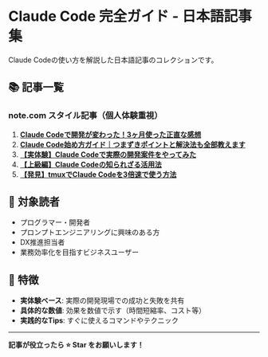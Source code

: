 # Claude Code 完全ガイド - 日本語記事集

Claude Codeの使い方を解説した日本語記事のコレクションです。

## 📚 記事一覧

### note.com スタイル記事（個人体験重視）

1. **[Claude Codeで開発が変わった！3ヶ月使った正直な感想](claude-code-article/01-introduction-note.md)**
2. **[Claude Code始め方ガイド｜つまずきポイントと解決法も全部教えます](claude-code-article/02-setup-note.md)**
3. **[【実体験】Claude Codeで実際の開発案件をやってみた](claude-code-article/03-real-experience-note.md)**
4. **[【上級編】Claude Codeの知られざる活用法](claude-code-article/04-advanced-tips-note.md)**
5. **[【発見】tmuxでClaude Codeを3倍速で使う方法](claude-code-article/05-tmux-parallel-note.md)**

## 🎯 対象読者

- プログラマー・開発者
- プロンプトエンジニアリングに興味のある方
- DX推進担当者
- 業務効率化を目指すビジネスユーザー

## 🚀 特徴

- **実体験ベース**: 実際の開発現場での成功と失敗を共有
- **具体的な数値**: 効果を数値で示す（時間短縮率、コスト等）
- **実践的なTips**: すぐに使えるコマンドやテクニック

---

**記事が役立ったら ⭐ Star をお願いします！**
